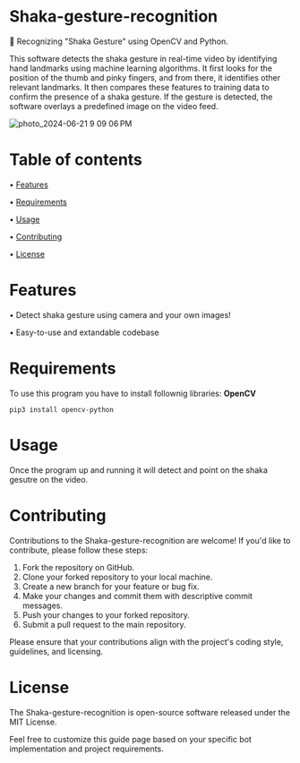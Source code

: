 # Shaka-gesture-recognition
🤙 Recognizing "Shaka Gesture" using OpenCV and Python.

This software detects the shaka gesture in real-time video by identifying hand landmarks using machine learning algorithms. It first looks for the position of the thumb and pinky fingers, and from there, it identifies other relevant landmarks. It then compares these features to training data to confirm the presence of a shaka gesture. If the gesture is detected, the software overlays a predefined image on the video feed.

![photo_2024-06-21 9 09 06 PM](https://github.com/z1ppyyy/Shaka-gesture-recognition/assets/139076325/3cfda19a-fb94-4474-9f8a-798fc4eb6d6f)

# Table of contents
• [Features](https://github.com/z1ppyyy/Shaka-gesture-recognition#features) 

• [Requirements](https://github.com/z1ppyyy/Shaka-gesture-recognition#requirements)

• [Usage](https://github.com/z1ppyyy/Shaka-gesture-recognition#usage)

• [Contributing](https://github.com/z1ppyyy/Shaka-gesture-recognition#contributing)

• [License](https://github.com/z1ppyyy/Shaka-gesture-recognition#license)
# Features
• Detect shaka gesture using camera and your own images!

• Easy-to-use and extandable codebase

# Requirements
To use this program you have to install follownig libraries: <b>OpenCV</b>
```shell
pip3 install opencv-python
```

# Usage
Once the program up and running it will detect and point on the shaka gesutre on the video.

# Contributing
Contributions to the Shaka-gesture-recognition are welcome! If you'd like to contribute, please follow these steps:

1. Fork the repository on GitHub.
2. Clone your forked repository to your local machine.
3. Create a new branch for your feature or bug fix.
4. Make your changes and commit them with descriptive commit messages.
5. Push your changes to your forked repository.
6. Submit a pull request to the main repository.

Please ensure that your contributions align with the project's coding style, guidelines, and licensing.

# License
The Shaka-gesture-recognition is open-source software released under the MIT License.

Feel free to customize this guide page based on your specific bot implementation and project requirements.

